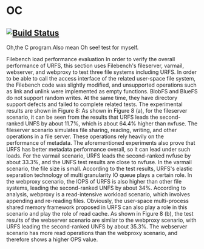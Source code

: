 # OC
[![Build Status](https://travis-ci.org/abner-ma/OC.svg?branch=master)](https://travis-ci.org/abner-ma/OC)
---
Oh,the C program.Also mean Oh see!
test for myself.


Filebench load performance evaluation
In order to verify the overall performance of URFS, this section uses Filebench's fileserver, varmail, webserver, and webproxy to test three file systems including URFS. In order to be able to call the access interface of the related user-space file system, the Filebench code was slightly modified, and unsupported operations such as link and unlink were implemented as empty functions. BlobFS and BlueFS do not support random writes. At the same time, they have directory support defects and failed to complete related tests.
The experimental results are shown in Figure 8:
As shown in Figure 8 (a), for the fileserver scenario, it can be seen from the results that URFS leads the second-ranked UNFS by about 11.7%, which is about 64.4% higher than nvfuse. The fileserver scenario simulates file sharing, reading, writing, and other operations in a file server. These operations rely heavily on the performance of metadata. The aforementioned experiments also prove that URFS has better metadata performance overall, so it can lead under such loads.
For the varmail scenario, URFS leads the second-ranked nvfuse by about 33.3%, and the UNFS test results are close to nvfuse. In the varmail scenario, the file size is small. According to the test results, URFS's elastic separation technology of multi granularity IO queue plays a certain role.
In the webproxy scenario, the IOPS of URFS is also higher than other file systems, leading the second-ranked UNFS by about 34%. According to analysis, webproxy is a read-intensive workload scenario, which involves appending and re-reading files. Obviously, the user-space multi-process shared memory framework proposed in URFS can also play a role in this scenario and play the role of read cache.
As shown in Figure 8 (b), the test results of the webserver scenario are similar to the webproxy scenario, with URFS leading the second-ranked UNFS by about 35.3%. The webserver scenario has more read operations than the webproxy scenario, and therefore shows a higher OPS value.
